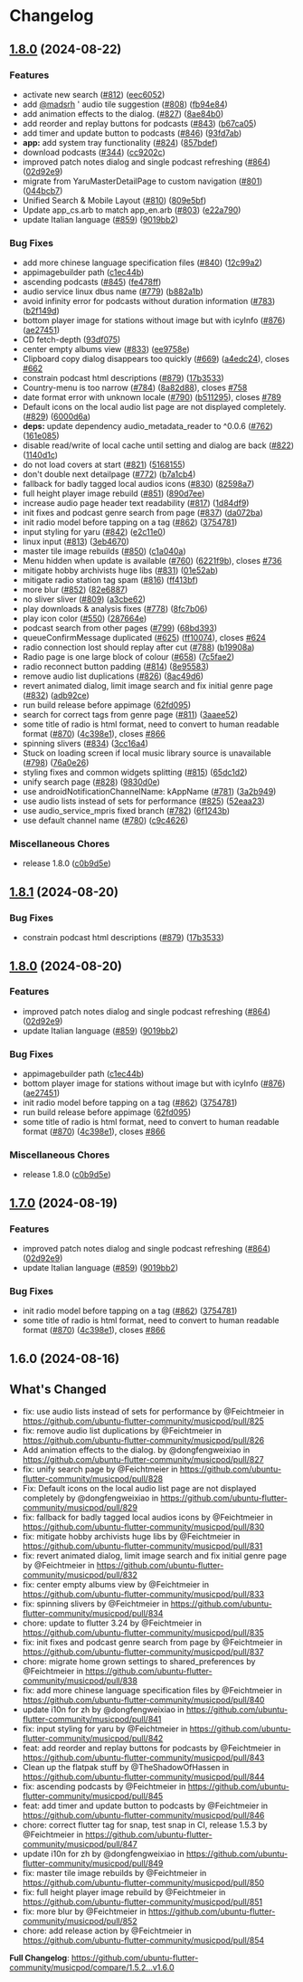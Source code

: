 # Changelog

## [1.8.0](https://github.com/soumyaDghosh/musicpod/compare/v1.8.1...v1.8.0) (2024-08-22)


### Features

* activate new search ([#812](https://github.com/soumyaDghosh/musicpod/issues/812)) ([eec6052](https://github.com/soumyaDghosh/musicpod/commit/eec60526a9849c543db462a624d3c36b03e9d3a1))
* add [@madsrh](https://github.com/madsrh) ' audio tile suggestion ([#808](https://github.com/soumyaDghosh/musicpod/issues/808)) ([fb94e84](https://github.com/soumyaDghosh/musicpod/commit/fb94e84a2ec31d1fc20a1a6dd4dd6023c4d1ac6a))
* add animation effects to the dialog. ([#827](https://github.com/soumyaDghosh/musicpod/issues/827)) ([8ae84b0](https://github.com/soumyaDghosh/musicpod/commit/8ae84b077e134e7dfe674d46cd97cb1cb5c593ab))
* add reorder and replay buttons for podcasts ([#843](https://github.com/soumyaDghosh/musicpod/issues/843)) ([b67ca05](https://github.com/soumyaDghosh/musicpod/commit/b67ca058083d65953afbd8b05f9d9c2f214c63f4))
* add timer and update button to podcasts ([#846](https://github.com/soumyaDghosh/musicpod/issues/846)) ([93fd7ab](https://github.com/soumyaDghosh/musicpod/commit/93fd7abe8d48c96910fcee1ed6310cd6b0562f34))
* **app:** add system tray functionality ([#824](https://github.com/soumyaDghosh/musicpod/issues/824)) ([857bdef](https://github.com/soumyaDghosh/musicpod/commit/857bdefa7ef103d87d39110dbae8989866399b90))
* download podcasts ([#344](https://github.com/soumyaDghosh/musicpod/issues/344)) ([cc9202c](https://github.com/soumyaDghosh/musicpod/commit/cc9202c5b985fa4350c505adacb05833236953bd))
* improved patch notes dialog and single podcast refreshing ([#864](https://github.com/soumyaDghosh/musicpod/issues/864)) ([02d92e9](https://github.com/soumyaDghosh/musicpod/commit/02d92e943af1b69e4c772316e64320c11a748f11))
* migrate from YaruMasterDetailPage to custom navigation ([#801](https://github.com/soumyaDghosh/musicpod/issues/801)) ([044bcb7](https://github.com/soumyaDghosh/musicpod/commit/044bcb7327743b32385284e4437460c6670421c7))
* Unified Search & Mobile Layout ([#810](https://github.com/soumyaDghosh/musicpod/issues/810)) ([809e5bf](https://github.com/soumyaDghosh/musicpod/commit/809e5bf015076cc690d77869935d7e37ea5f845b))
* Update app_cs.arb to match app_en.arb ([#803](https://github.com/soumyaDghosh/musicpod/issues/803)) ([e22a790](https://github.com/soumyaDghosh/musicpod/commit/e22a790b67d52d1c9254388ec16f2d22c7969d2f))
* update Italian language ([#859](https://github.com/soumyaDghosh/musicpod/issues/859)) ([9019bb2](https://github.com/soumyaDghosh/musicpod/commit/9019bb2cb5d519e57ce7588d9bdd54b0b831872f))


### Bug Fixes

* add more chinese language specification files ([#840](https://github.com/soumyaDghosh/musicpod/issues/840)) ([12c99a2](https://github.com/soumyaDghosh/musicpod/commit/12c99a2048133d8aaea215ab4e36513637e6ec85))
* appimagebuilder path ([c1ec44b](https://github.com/soumyaDghosh/musicpod/commit/c1ec44bfb707b750bfe0859337ca4892bb41596e))
* ascending podcasts ([#845](https://github.com/soumyaDghosh/musicpod/issues/845)) ([fe478ff](https://github.com/soumyaDghosh/musicpod/commit/fe478ffbc60a0b7ebf85b39301c2ca229ee4d298))
* audio service linux dbus name ([#779](https://github.com/soumyaDghosh/musicpod/issues/779)) ([b882a1b](https://github.com/soumyaDghosh/musicpod/commit/b882a1b2d69ea5f79cc1c735288694f89e66b88b))
* avoid infinity error for podcasts without duration information ([#783](https://github.com/soumyaDghosh/musicpod/issues/783)) ([b2f149d](https://github.com/soumyaDghosh/musicpod/commit/b2f149d964a77ee16c6344af49dc27a3b2a1a93c))
* bottom player image for stations without image but with icyInfo ([#876](https://github.com/soumyaDghosh/musicpod/issues/876)) ([ae27451](https://github.com/soumyaDghosh/musicpod/commit/ae2745168760f9bc69bc902f199157fd82efd072))
* CD fetch-depth ([93df075](https://github.com/soumyaDghosh/musicpod/commit/93df075177d2022e76c57e07af5852e5a27961dd))
* center empty albums view ([#833](https://github.com/soumyaDghosh/musicpod/issues/833)) ([ee9758e](https://github.com/soumyaDghosh/musicpod/commit/ee9758ea5b6c5cc702a2896cb1de7fa80584ab2b))
* Clipboard copy dialog disappears too quickly ([#669](https://github.com/soumyaDghosh/musicpod/issues/669)) ([a4edc24](https://github.com/soumyaDghosh/musicpod/commit/a4edc24216f586b616679665a1757fb6d6fa4849)), closes [#662](https://github.com/soumyaDghosh/musicpod/issues/662)
* constrain podcast html descriptions ([#879](https://github.com/soumyaDghosh/musicpod/issues/879)) ([17b3533](https://github.com/soumyaDghosh/musicpod/commit/17b3533261a4154b6c04b26694ac003e9ff67303))
* Country-menu is too narrow ([#784](https://github.com/soumyaDghosh/musicpod/issues/784)) ([8a82d88](https://github.com/soumyaDghosh/musicpod/commit/8a82d88da9ddae9edf65880855fb0565756beba9)), closes [#758](https://github.com/soumyaDghosh/musicpod/issues/758)
* date format error with unknown locale ([#790](https://github.com/soumyaDghosh/musicpod/issues/790)) ([b511295](https://github.com/soumyaDghosh/musicpod/commit/b5112953aad4ddbda47a1c25f083ef4265b0a6aa)), closes [#789](https://github.com/soumyaDghosh/musicpod/issues/789)
* Default icons on the local audio list page are not displayed completely. ([#829](https://github.com/soumyaDghosh/musicpod/issues/829)) ([6000d6a](https://github.com/soumyaDghosh/musicpod/commit/6000d6ae914cd52b4b719b057a1987fc5fa5b415))
* **deps:** update dependency audio_metadata_reader to ^0.0.6 ([#762](https://github.com/soumyaDghosh/musicpod/issues/762)) ([161e085](https://github.com/soumyaDghosh/musicpod/commit/161e08577a4a107da6e24c75d25c01fd398dde15))
* disable read/write of local cache until setting and dialog are back ([#822](https://github.com/soumyaDghosh/musicpod/issues/822)) ([1140d1c](https://github.com/soumyaDghosh/musicpod/commit/1140d1c031b84afc7adaf05df2683708b86bcf32))
* do not load covers at start ([#821](https://github.com/soumyaDghosh/musicpod/issues/821)) ([5168155](https://github.com/soumyaDghosh/musicpod/commit/5168155e5535c4eb5c73dd56adee0218dc7994d5))
* don't double next detailpage ([#772](https://github.com/soumyaDghosh/musicpod/issues/772)) ([b7a1cb4](https://github.com/soumyaDghosh/musicpod/commit/b7a1cb4320fc764357de0ccad5c34e95b5f3d4a8))
* fallback for badly tagged local audios icons ([#830](https://github.com/soumyaDghosh/musicpod/issues/830)) ([82598a7](https://github.com/soumyaDghosh/musicpod/commit/82598a7773541059bb63e9995e2e476b3a3e26e9))
* full height player image rebuild ([#851](https://github.com/soumyaDghosh/musicpod/issues/851)) ([890d7ee](https://github.com/soumyaDghosh/musicpod/commit/890d7ee4ca547d3d6ccecbbe46e1679d19600077))
* increase audio page header text readability ([#817](https://github.com/soumyaDghosh/musicpod/issues/817)) ([1d84df9](https://github.com/soumyaDghosh/musicpod/commit/1d84df9e605c143a8128fe3a6a8791c44450f4b9))
* init fixes and podcast genre search from page ([#837](https://github.com/soumyaDghosh/musicpod/issues/837)) ([da072ba](https://github.com/soumyaDghosh/musicpod/commit/da072ba7a7e4ddb4595b849425da7a1f323a8d86))
* init radio model before tapping on a tag ([#862](https://github.com/soumyaDghosh/musicpod/issues/862)) ([3754781](https://github.com/soumyaDghosh/musicpod/commit/3754781b86cefb1720f5fc62b6ec4d02ed1c06b6))
* input styling for yaru ([#842](https://github.com/soumyaDghosh/musicpod/issues/842)) ([e2c11e0](https://github.com/soumyaDghosh/musicpod/commit/e2c11e0197905aeb1b99a4ab994e03875c8bb439))
* linux input ([#813](https://github.com/soumyaDghosh/musicpod/issues/813)) ([3eb4670](https://github.com/soumyaDghosh/musicpod/commit/3eb4670ad119227d465e75d4393c39a6c219160b))
* master tile image rebuilds ([#850](https://github.com/soumyaDghosh/musicpod/issues/850)) ([c1a040a](https://github.com/soumyaDghosh/musicpod/commit/c1a040a0e7f458cf86f88013a0d45bf594d1e50c))
* Menu hidden when update is available ([#760](https://github.com/soumyaDghosh/musicpod/issues/760)) ([6221f9b](https://github.com/soumyaDghosh/musicpod/commit/6221f9bfe7b1a8e6d079f9694123ff7496dc42be)), closes [#736](https://github.com/soumyaDghosh/musicpod/issues/736)
* mitigate hobby archivists huge libs ([#831](https://github.com/soumyaDghosh/musicpod/issues/831)) ([01e52ab](https://github.com/soumyaDghosh/musicpod/commit/01e52ab6455b20eae2b41aaa87b086be26b12f07))
* mitigate radio station tag spam ([#816](https://github.com/soumyaDghosh/musicpod/issues/816)) ([ff413bf](https://github.com/soumyaDghosh/musicpod/commit/ff413bfa1d8d75febb780531d5b4ccfec04687ff))
* more blur ([#852](https://github.com/soumyaDghosh/musicpod/issues/852)) ([82e6887](https://github.com/soumyaDghosh/musicpod/commit/82e6887868d602826f1fbb83d7ed1f767f22030a))
* no sliver sliver ([#809](https://github.com/soumyaDghosh/musicpod/issues/809)) ([a3cbe62](https://github.com/soumyaDghosh/musicpod/commit/a3cbe62d01121c08845598f1d2c0c4e337c731db))
* play downloads & analysis fixes ([#778](https://github.com/soumyaDghosh/musicpod/issues/778)) ([8fc7b06](https://github.com/soumyaDghosh/musicpod/commit/8fc7b06d2d00e81461ce193eba1b0215fc4be023))
* play icon color ([#550](https://github.com/soumyaDghosh/musicpod/issues/550)) ([287664e](https://github.com/soumyaDghosh/musicpod/commit/287664e924150f23e2d1fea9efa0e3c2cc813dd1))
* podcast search from other pages ([#799](https://github.com/soumyaDghosh/musicpod/issues/799)) ([68bd393](https://github.com/soumyaDghosh/musicpod/commit/68bd393bb218653bd828d956c9b3b6445b7e1d88))
* queueConfirmMessage duplicated ([#625](https://github.com/soumyaDghosh/musicpod/issues/625)) ([ff10074](https://github.com/soumyaDghosh/musicpod/commit/ff10074a83580e0fb4c9d629884f43231b0f09eb)), closes [#624](https://github.com/soumyaDghosh/musicpod/issues/624)
* radio connection lost should replay after cut ([#788](https://github.com/soumyaDghosh/musicpod/issues/788)) ([b19908a](https://github.com/soumyaDghosh/musicpod/commit/b19908ad5964b7c299c919b2adf5c20344d8bf4e))
* Radio page is one large block of colour ([#658](https://github.com/soumyaDghosh/musicpod/issues/658)) ([7c5fae2](https://github.com/soumyaDghosh/musicpod/commit/7c5fae2ca1785a801ed895a4b38703c0ae76835f))
* radio reconnect button padding ([#814](https://github.com/soumyaDghosh/musicpod/issues/814)) ([8e95583](https://github.com/soumyaDghosh/musicpod/commit/8e95583a03014baedabb30fb394c1866076c2906))
* remove audio list duplications ([#826](https://github.com/soumyaDghosh/musicpod/issues/826)) ([8ac49d6](https://github.com/soumyaDghosh/musicpod/commit/8ac49d6c2045f254c5f4036f935f42e738fe728b))
* revert animated dialog, limit image search and fix initial genre page ([#832](https://github.com/soumyaDghosh/musicpod/issues/832)) ([adb92ce](https://github.com/soumyaDghosh/musicpod/commit/adb92ce4c479ee6e5bc8964ba2a8b17410a1d0f4))
* run build release before appimage ([62fd095](https://github.com/soumyaDghosh/musicpod/commit/62fd095aa82c53d5cd7ae5e8f8bfa4b9096d37e1))
* search for correct tags from genre page ([#811](https://github.com/soumyaDghosh/musicpod/issues/811)) ([3aaee52](https://github.com/soumyaDghosh/musicpod/commit/3aaee525fbffaddac0d6dc078c9ab1f23418cd22))
* some title of radio is html format, need to convert to human readable format ([#870](https://github.com/soumyaDghosh/musicpod/issues/870)) ([4c398e1](https://github.com/soumyaDghosh/musicpod/commit/4c398e1d7904d2e837cb2fc1c6160539f2bce236)), closes [#866](https://github.com/soumyaDghosh/musicpod/issues/866)
* spinning slivers ([#834](https://github.com/soumyaDghosh/musicpod/issues/834)) ([3cc16a4](https://github.com/soumyaDghosh/musicpod/commit/3cc16a4fb15ecd1cefddba055a11e22c98b8b4c9))
* Stuck on loading screen if local music library source is unavailable ([#798](https://github.com/soumyaDghosh/musicpod/issues/798)) ([76a0e26](https://github.com/soumyaDghosh/musicpod/commit/76a0e26d69c719c16238d7ab929b488036085cd9))
* styling fixes and common widgets splitting ([#815](https://github.com/soumyaDghosh/musicpod/issues/815)) ([65dc1d2](https://github.com/soumyaDghosh/musicpod/commit/65dc1d25c8654cd084c5a41e13c5c491ef80c16c))
* unify search page ([#828](https://github.com/soumyaDghosh/musicpod/issues/828)) ([9830d0e](https://github.com/soumyaDghosh/musicpod/commit/9830d0e7dbcf9060f3360021cfa10b89fc038bd8))
* use androidNotificationChannelName: kAppName ([#781](https://github.com/soumyaDghosh/musicpod/issues/781)) ([3a2b949](https://github.com/soumyaDghosh/musicpod/commit/3a2b94965e868b0e4d7e67ebe4cec30c18e7e126))
* use audio lists instead of sets for performance ([#825](https://github.com/soumyaDghosh/musicpod/issues/825)) ([52eaa23](https://github.com/soumyaDghosh/musicpod/commit/52eaa2311b179dccf7cbfeb67e833aaaa59d50e1))
* use audio_service_mpris fixed branch ([#782](https://github.com/soumyaDghosh/musicpod/issues/782)) ([6f1243b](https://github.com/soumyaDghosh/musicpod/commit/6f1243b90aedb7829897eb242696c6c17770ec06))
* use default channel name ([#780](https://github.com/soumyaDghosh/musicpod/issues/780)) ([c9c4626](https://github.com/soumyaDghosh/musicpod/commit/c9c46261749e063bae43d39adc3cacfe32c423f3))


### Miscellaneous Chores

* release 1.8.0 ([c0b9d5e](https://github.com/soumyaDghosh/musicpod/commit/c0b9d5e5d8ae5a4c5c8f75017b19b91354d08882))

## [1.8.1](https://github.com/ubuntu-flutter-community/musicpod/compare/v1.8.0...v1.8.1) (2024-08-20)


### Bug Fixes

* constrain podcast html descriptions ([#879](https://github.com/ubuntu-flutter-community/musicpod/issues/879)) ([17b3533](https://github.com/ubuntu-flutter-community/musicpod/commit/17b3533261a4154b6c04b26694ac003e9ff67303))

## [1.8.0](https://github.com/ubuntu-flutter-community/musicpod/compare/1.6.0...v1.8.0) (2024-08-20)


### Features

* improved patch notes dialog and single podcast refreshing ([#864](https://github.com/ubuntu-flutter-community/musicpod/issues/864)) ([02d92e9](https://github.com/ubuntu-flutter-community/musicpod/commit/02d92e943af1b69e4c772316e64320c11a748f11))
* update Italian language ([#859](https://github.com/ubuntu-flutter-community/musicpod/issues/859)) ([9019bb2](https://github.com/ubuntu-flutter-community/musicpod/commit/9019bb2cb5d519e57ce7588d9bdd54b0b831872f))


### Bug Fixes

* appimagebuilder path ([c1ec44b](https://github.com/ubuntu-flutter-community/musicpod/commit/c1ec44bfb707b750bfe0859337ca4892bb41596e))
* bottom player image for stations without image but with icyInfo ([#876](https://github.com/ubuntu-flutter-community/musicpod/issues/876)) ([ae27451](https://github.com/ubuntu-flutter-community/musicpod/commit/ae2745168760f9bc69bc902f199157fd82efd072))
* init radio model before tapping on a tag ([#862](https://github.com/ubuntu-flutter-community/musicpod/issues/862)) ([3754781](https://github.com/ubuntu-flutter-community/musicpod/commit/3754781b86cefb1720f5fc62b6ec4d02ed1c06b6))
* run build release before appimage ([62fd095](https://github.com/ubuntu-flutter-community/musicpod/commit/62fd095aa82c53d5cd7ae5e8f8bfa4b9096d37e1))
* some title of radio is html format, need to convert to human readable format ([#870](https://github.com/ubuntu-flutter-community/musicpod/issues/870)) ([4c398e1](https://github.com/ubuntu-flutter-community/musicpod/commit/4c398e1d7904d2e837cb2fc1c6160539f2bce236)), closes [#866](https://github.com/ubuntu-flutter-community/musicpod/issues/866)


### Miscellaneous Chores

* release 1.8.0 ([c0b9d5e](https://github.com/ubuntu-flutter-community/musicpod/commit/c0b9d5e5d8ae5a4c5c8f75017b19b91354d08882))

## [1.7.0](https://github.com/ubuntu-flutter-community/musicpod/compare/1.6.0...v1.7.0) (2024-08-19)


### Features

* improved patch notes dialog and single podcast refreshing ([#864](https://github.com/ubuntu-flutter-community/musicpod/issues/864)) ([02d92e9](https://github.com/ubuntu-flutter-community/musicpod/commit/02d92e943af1b69e4c772316e64320c11a748f11))
* update Italian language ([#859](https://github.com/ubuntu-flutter-community/musicpod/issues/859)) ([9019bb2](https://github.com/ubuntu-flutter-community/musicpod/commit/9019bb2cb5d519e57ce7588d9bdd54b0b831872f))


### Bug Fixes

* init radio model before tapping on a tag ([#862](https://github.com/ubuntu-flutter-community/musicpod/issues/862)) ([3754781](https://github.com/ubuntu-flutter-community/musicpod/commit/3754781b86cefb1720f5fc62b6ec4d02ed1c06b6))
* some title of radio is html format, need to convert to human readable format ([#870](https://github.com/ubuntu-flutter-community/musicpod/issues/870)) ([4c398e1](https://github.com/ubuntu-flutter-community/musicpod/commit/4c398e1d7904d2e837cb2fc1c6160539f2bce236)), closes [#866](https://github.com/ubuntu-flutter-community/musicpod/issues/866)

## 1.6.0 (2024-08-16)

## What's Changed
* fix: use audio lists instead of sets for performance by @Feichtmeier in https://github.com/ubuntu-flutter-community/musicpod/pull/825
* fix: remove audio list duplications by @Feichtmeier in https://github.com/ubuntu-flutter-community/musicpod/pull/826
* Add animation effects to the dialog. by @dongfengweixiao in https://github.com/ubuntu-flutter-community/musicpod/pull/827
* fix: unify search page by @Feichtmeier in https://github.com/ubuntu-flutter-community/musicpod/pull/828
* Fix: Default icons on the local audio list page are not displayed completely by @dongfengweixiao in https://github.com/ubuntu-flutter-community/musicpod/pull/829
* fix: fallback for badly tagged local audios icons by @Feichtmeier in https://github.com/ubuntu-flutter-community/musicpod/pull/830
* fix: mitigate hobby archivists huge libs by @Feichtmeier in https://github.com/ubuntu-flutter-community/musicpod/pull/831
* fix: revert animated dialog, limit image search and fix initial genre page by @Feichtmeier in https://github.com/ubuntu-flutter-community/musicpod/pull/832
* fix: center empty albums view by @Feichtmeier in https://github.com/ubuntu-flutter-community/musicpod/pull/833
* fix: spinning slivers by @Feichtmeier in https://github.com/ubuntu-flutter-community/musicpod/pull/834
* chore: update to flutter 3.24 by @Feichtmeier in https://github.com/ubuntu-flutter-community/musicpod/pull/835
* fix: init fixes and podcast genre search from page by @Feichtmeier in https://github.com/ubuntu-flutter-community/musicpod/pull/837
* chore: migrate home grown settings to shared_preferences by @Feichtmeier in https://github.com/ubuntu-flutter-community/musicpod/pull/838
* fix: add more chinese language specification files by @Feichtmeier in https://github.com/ubuntu-flutter-community/musicpod/pull/840
* update i10n for zh by @dongfengweixiao in https://github.com/ubuntu-flutter-community/musicpod/pull/841
* fix: input styling for yaru by @Feichtmeier in https://github.com/ubuntu-flutter-community/musicpod/pull/842
* feat: add reorder and replay buttons for podcasts by @Feichtmeier in https://github.com/ubuntu-flutter-community/musicpod/pull/843
* Clean up the flatpak stuff by @TheShadowOfHassen in https://github.com/ubuntu-flutter-community/musicpod/pull/844
* fix: ascending podcasts by @Feichtmeier in https://github.com/ubuntu-flutter-community/musicpod/pull/845
* feat: add timer and update button to podcasts by @Feichtmeier in https://github.com/ubuntu-flutter-community/musicpod/pull/846
* chore: correct flutter tag for snap, test snap in CI, release 1.5.3 by @Feichtmeier in https://github.com/ubuntu-flutter-community/musicpod/pull/847
* update i10n for zh by @dongfengweixiao in https://github.com/ubuntu-flutter-community/musicpod/pull/849
* fix: master tile image rebuilds by @Feichtmeier in https://github.com/ubuntu-flutter-community/musicpod/pull/850
* fix: full height player image rebuild by @Feichtmeier in https://github.com/ubuntu-flutter-community/musicpod/pull/851
* fix: more blur by @Feichtmeier in https://github.com/ubuntu-flutter-community/musicpod/pull/852
* chore: add release action by @Feichtmeier in https://github.com/ubuntu-flutter-community/musicpod/pull/854


**Full Changelog**: https://github.com/ubuntu-flutter-community/musicpod/compare/1.5.2...v1.6.0
